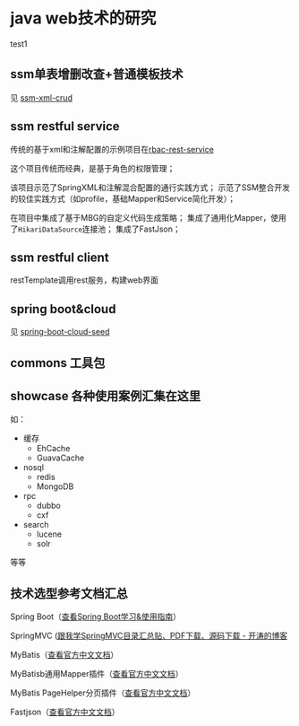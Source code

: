 # java web技术的研究
test1

## ssm单表增删改查+普通模板技术

见 [ssm-xml-crud](./ssm-xml-crud/README.MD)

## ssm restful service

传统的基于xml和注解配置的示例项目在[rbac-rest-service](./rbac-rest-service/README.MD)

这个项目传统而经典，是基于角色的权限管理；

该项目示范了SpringXML和注解混合配置的通行实践方式；
示范了SSM整合开发的较佳实践方式（如profile，基础Mapper和Service简化开发）；

在项目中集成了基于MBG的自定义代码生成策略；
集成了通用化Mapper，使用了`HikariDataSource`连接池；
集成了FastJson；

## ssm restful client

restTemplate调用rest服务，构建web界面

## spring boot&cloud 

见 [spring-boot-cloud-seed](./spring-boot-cloud-seed/README.MD)


## commons 工具包


## showcase 各种使用案例汇集在这里

如：
- 缓存
  - EhCache
  - GuavaCache
- nosql
  - redis
  - MongoDB
- rpc
  - dubbo
  - cxf
- search
  - lucene
  - solr
  
等等


## 技术选型参考文档汇总

Spring Boot（[查看Spring Boot学习&使用指南](http://www.jianshu.com/p/1a9fd8936bd8)）

SpringMVC ([跟我学SpringMVC目录汇总贴、PDF下载、源码下载 - 开涛的博客](http://jinnianshilongnian.iteye.com/blog/1752171)

MyBatis（[查看官方中文文档](http://www.mybatis.org/mybatis-3/zh/index.html)）

MyBatisb通用Mapper插件（[查看官方中文文档](https://mapperhelper.github.io/docs/)）

MyBatis PageHelper分页插件（[查看官方中文文档](https://pagehelper.github.io/)）

Fastjson（[查看官方中文文档](https://github.com/Alibaba/fastjson/wiki/%E9%A6%96%E9%A1%B5)）
